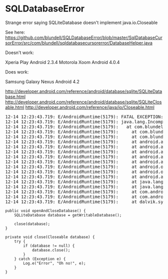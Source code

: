 SQLDatabaseError
================

Strange error saying SQLiteDatabase doesn't implement java.io.Closeable

See here: https://github.com/blundell/SQLDatabaseError/blob/master/SqlDatabaseCursorError/src/com/blundell/sqldatabasecursorerror/DatabaseHelper.java

Doesn't work:

Xperia Play Android 2.3.4
Motorola Xoom Android 4.0.4

Does work:

Samsung Galaxy Nexus Android 4.2

http://developer.android.com/reference/android/database/sqlite/SQLiteDatabase.html
http://developer.android.com/reference/android/database/sqlite/SQLiteClosable.html
http://developer.android.com/reference/java/io/Closeable.html

<pre>
12-14 12:23:43.719: E/AndroidRuntime(5179): FATAL EXCEPTION: main
12-14 12:23:43.719: E/AndroidRuntime(5179): java.lang.IncompatibleClassChangeError: interface not implemented
12-14 12:23:43.719: E/AndroidRuntime(5179):   at com.blundell.sqldatabasecursorerror.DatabaseHelper.close(DatabaseHelper.java:35)
12-14 12:23:43.719: E/AndroidRuntime(5179): 	at com.blundell.sqldatabasecursorerror.DatabaseHelper.openAndCloseDatabase(DatabaseHelper.java:29)
12-14 12:23:43.719: E/AndroidRuntime(5179): 	at com.blundell.sqldatabasecursorerror.MainActivity.onCreate(MainActivity.java:13)
12-14 12:23:43.719: E/AndroidRuntime(5179): 	at android.app.Instrumentation.callActivityOnCreate(Instrumentation.java:1047)
12-14 12:23:43.719: E/AndroidRuntime(5179): 	at android.app.ActivityThread.performLaunchActivity(ActivityThread.java:1623)
12-14 12:23:43.719: E/AndroidRuntime(5179): 	at android.app.ActivityThread.handleLaunchActivity(ActivityThread.java:1675)
12-14 12:23:43.719: E/AndroidRuntime(5179): 	at android.app.ActivityThread.access$1500(ActivityThread.java:121)
12-14 12:23:43.719: E/AndroidRuntime(5179): 	at android.app.ActivityThread$H.handleMessage(ActivityThread.java:943)
12-14 12:23:43.719: E/AndroidRuntime(5179): 	at android.os.Handler.dispatchMessage(Handler.java:99)
12-14 12:23:43.719: E/AndroidRuntime(5179): 	at android.os.Looper.loop(Looper.java:130)
12-14 12:23:43.719: E/AndroidRuntime(5179): 	at android.app.ActivityThread.main(ActivityThread.java:3701)
12-14 12:23:43.719: E/AndroidRuntime(5179): 	at java.lang.reflect.Method.invokeNative(Native Method)
12-14 12:23:43.719: E/AndroidRuntime(5179): 	at java.lang.reflect.Method.invoke(Method.java:507)
12-14 12:23:43.719: E/AndroidRuntime(5179): 	at com.android.internal.os.ZygoteInit$MethodAndArgsCaller.run(ZygoteInit.java:866)
12-14 12:23:43.719: E/AndroidRuntime(5179): 	at com.android.internal.os.ZygoteInit.main(ZygoteInit.java:624)
12-14 12:23:43.719: E/AndroidRuntime(5179): 	at dalvik.system.NativeStart.main(Native Method)
</pre>

    public void openAndCloseDatabase() {
  	    SQLiteDatabase database = getWritableDatabase();

		close(database);
	}

	private void close(Closeable database) {
		try {
			if (database != null) {
				database.close();
			}
		} catch (Exception e) {
			Log.e("Error", "Oh no!", e);
		}
	}
